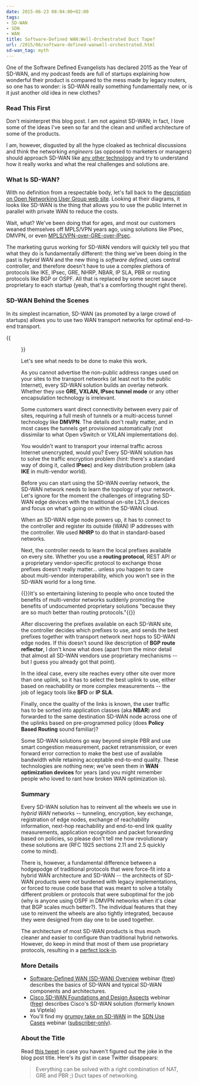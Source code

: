 ```yaml
---
date: 2015-06-23 08:04:00+02:00
tags:
- SD-WAN
- SDN
- WAN
title: Software-Defined WAN:Well-Orchestrated Duct Tape?
url: /2015/06/software-defined-wanwell-orchestrated.html
sd-wan_tag: myth
---
```

One of the Software Defined Evangelists has declared 2015 as the Year of SD-WAN, and my podcast feeds are full of startups explaining how wonderful their product is compared to the mess made by legacy routers, so one has to wonder: is SD-WAN really something fundamentally new, or is it just another old idea in new clothes?
<!--more-->
### Read This First

Don't misinterpret this blog post. I am not against SD-WAN; in fact, I love some of the ideas I've seen so far and the clean and unified architecture of some of the products.

I am, however, disgusted by all the hype cloaked as technical discussions and think the networking *engineers* (as opposed to marketers or managers) should approach SD-WAN like [any other technology](https://blog.ipspace.net/2015/03/response-why-technology-still-matters.html) and try to understand how it really works and what the real challenges and solutions are.

### What Is SD-WAN?

With no definition from a respectable body, let's fall back to the [description on Open Networking User Group web site](http://opennetworkingusergroup.com/onug-spring-2014-use-cases/software-defined-wide-area-network-sd-wan/). Looking at their diagrams, it looks like SD-WAN is the thing that allows you to use the public Internet in parallel with private WAN to reduce the costs.

Wait, what? We've been doing that for ages, and most our customers weaned themselves off MPLS/VPN years ago, using solutions like IPsec, DMVPN, or even [MPLS/VPN-over-GRE-over-IPsec](https://blog.ipspace.net/2011/03/mplsvpn-over-gre-over-ipsec-does-it.html).

The marketing gurus working for SD-WAN vendors will quickly tell you that what they do is fundamentally different: the thing we've been doing in the past is *hybrid WAN* and the new thing is *software defined*, uses central controller, and therefore doesn't have to use a complex plethora of protocols like IKE, IPsec, GRE, NHRP, NBAR, IP SLA, PBR or routing protocols like BGP or OSPF. All that is replaced by some secret sauce proprietary to each startup (yeah, that's a comforting thought right there).

### SD-WAN Behind the Scenes

In its simplest incarnation, SD-WAN (as promoted by a large crowd of startups) allows you to use two WAN transport networks for optimal end-to-end transport.

{{<figure src="/2015/06/s500-File+12-06-15+17+13+17.png" caption="Typical SD-WAN architecture">}}

Let's see what needs to be done to make this work.

As you cannot advertise the non-public address ranges used on your sites to the transport networks (at least not to the public Internet), every SD-WAN solution builds an overlay network. Whether they use **GRE, VXLAN, IPsec tunnel mode** or any other encapsulation technology is irrelevant.

Some customers want direct connectivity between every pair of sites, requiring a full mesh of tunnels or a multi-access tunnel technology like **DMVPN**. The details don't really matter, and in most cases the tunnels get provisioned automatically (not dissimilar to what Open vSwitch or VXLAN implementations do).

You wouldn't want to transport your internal traffic across Internet unencrypted, would you? Every SD-WAN solution has to solve the traffic encryption problem (hint: there's a standard way of doing it, called **IPsec**) and key distribution problem (aka **IKE** in multi-vendor world).

Before you can start using the SD-WAN overlay network, the SD-WAN network needs to learn the topology of your network. Let's ignore for the moment the challenges of integrating SD-WAN edge devices with the traditional on-site L2/L3 devices and focus on what's going on within the SD-WAN cloud.

When an SD-WAN edge node powers up, it has to connect to the controller and register its outside (WAN) IP addresses with the controller. We used **NHRP** to do that in standard-based networks.

Next, the controller needs to learn the local prefixes available on every site. Whether you use a **routing protocol**, REST API or a proprietary vendor-specific protocol to exchange those prefixes doesn't really matter... unless you happen to care about multi-vendor interoperability, which you won't see in the SD-WAN world for a long time.

{{<note>}}It's so entertaining listening to people who once touted the benefits of multi-vendor networks suddenly promoting the benefits of undocumented proprietary solutions "because they are so much better than routing protocols."{{</note>}}

After discovering the prefixes available on each SD-WAN site, the controller decides which prefixes to use, and sends the best prefixes together with transport network next hops to SD-WAN edge nodes. If this doesn't sound like description of **BGP route reflector**, I don't know what does (apart from the minor detail that almost all SD-WAN vendors use proprietary mechanisms -- but I guess you already got that point).

In the ideal case, every site reaches every other site over more than one uplink, so it has to select the best uplink to use, either based on reachability or more complex measurements -- the job of legacy tools like **BFD** or **IP SLA**.

Finally, once the quality of the links is known, the user traffic has to be sorted into application classes (aka **NBAR**) and forwarded to the same destination SD-WAN node across one of the uplinks based on pre-programmed policy (does **Policy Based Routing** sound familiar)?

Some SD-WAN solutions go way beyond simple PBR and use smart congestion measurement, packet retransmission, or even forward error correction to make the best use of available bandwidth while retaining acceptable end-to-end quality. These technologies are nothing new; we've seen them in **WAN optimization devices** for years (and you might remember people who loved to rant how broken WAN optimization is).

### Summary

Every SD-WAN solution has to reinvent all the wheels we use in *hybrid WAN* networks -- tunneling, encryption, key exchange, registration of edge nodes, exchange of reachability information, next-hop reachability and end-to-end link quality measurements, application recognition and packet forwarding based on policies, so please don't tell me how revolutionary these solutions are (RFC 1925 sections 2.11 and 2.5 quickly come to mind).

There is, however, a fundamental difference between a hodgepodge of traditional protocols that were force-fit into a hybrid WAN architecture and SD-WAN -- the architects of SD-WAN products were not burdened with legacy implementations, or forced to reuse code base that was meant to solve a totally different problem or protocols that were suboptimal for the job (why is anyone using OSPF in DMVPN networks when it's clear that BGP scales much better?). The individual features that they use to reinvent the wheels are also tightly integrated, because they were designed from day one to be used together.

The architecture of most SD-WAN products is thus much cleaner and easier to configure than traditional hybrid networks. However, do keep in mind that most of them use proprietary protocols, resulting in a [perfect lock-in](https://blog.ipspace.net/2015/01/lock-in-is-inevitable-get-used-to-it.html).

### More Details

* [Software-Defined WAN (SD-WAN) Overview](https://www.ipspace.net/SD-WAN_Overview) webinar ([free](https://www.ipspace.net/Subscription/Free)) describes the basics of SD-WAN and typical SD-WAN components and architectures.
* [Cisco SD-WAN Foundations and Design Aspects](https://www.ipspace.net/Cisco_SD-WAN_Foundations_and_Design_Aspects) webinar ([free](https://www.ipspace.net/Subscription/Free)) describes Cisco's SD-WAN solution (formerly known as Viptela)
* You'll find my [grumpy take on SD-WAN](https://my.ipspace.net/bin/list?id=SDNUseCases#WAN) in the [SDN Use Cases](http://www.ipspace.net/SDNUseCases) webinar ([subscriber-only](https://www.ipspace.net/Subscription)).

### About the Title

Read [this tweet](https://twitter.com/ioshints/status/10449562829328384) in case you haven't figured out the joke in the blog post title. Here's its gist in case Twitter disappears:

> Everything can be solved with a right combination of NAT, GRE and PBR ;) Duct tapes of networking.
